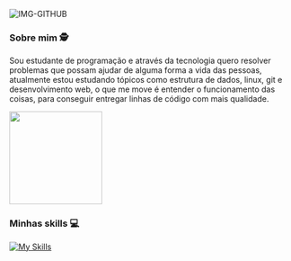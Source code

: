 ![IMG-GITHUB](https://github.com/luizbrito6/luizbrito6/assets/112624030/45d69f1e-290c-45d2-8f92-c57f3d731982)

### Sobre mim 🕵️
Sou estudante de programação e através da tecnologia quero resolver problemas que possam ajudar de alguma forma a vida das pessoas, atualmente estou estudando tópicos como estrutura de dados, linux, git e desenvolvimento web, o que me move é entender o funcionamento das coisas, para conseguir entregar linhas de código com mais qualidade. 

 <img height="165em" src="https://github-readme-stats.vercel.app/api?username=luizbrito6&show_icons=true&theme=dark&include_all_commits=true&count_private=true"/>
 
### Minhas skills 💻

[![My Skills](https://skillicons.dev/icons?i=js,html,css,azure,figma,git,github,sass)](https://skillicons.dev)
